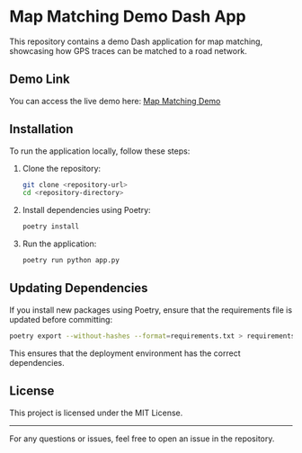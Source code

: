 # Map Matching Demo Dash App

This repository contains a demo Dash application for map matching, showcasing how GPS traces can be matched to a road network.

## Demo Link
You can access the live demo here: [Map Matching Demo](https://map-matching-demo.onrender.com/)

## Installation
To run the application locally, follow these steps:

1. Clone the repository:
   ```sh
   git clone <repository-url>
   cd <repository-directory>
   ```

2. Install dependencies using Poetry:
   ```sh
   poetry install
   ```

3. Run the application:
   ```sh
   poetry run python app.py
   ```

## Updating Dependencies
If you install new packages using Poetry, ensure that the requirements file is updated before committing:

```sh
poetry export --without-hashes --format=requirements.txt > requirements.txt
```

This ensures that the deployment environment has the correct dependencies.

## License
This project is licensed under the MIT License.

---

For any questions or issues, feel free to open an issue in the repository.
